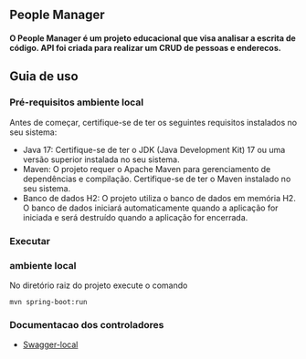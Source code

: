 ## People Manager

#### O People Manager é um projeto educacional que visa analisar a escrita de código. API foi criada para realizar um CRUD de pessoas e enderecos.

## <a name="guia-de-uso"></a>Guia de uso
### <a name="pre-requisitos-local"></a>Pré-requisitos ambiente local
Antes de começar, certifique-se de ter os seguintes requisitos instalados no seu sistema:

- Java 17: Certifique-se de ter o JDK (Java Development Kit) 17 ou uma versão superior instalada no seu sistema.
- Maven: O projeto requer o Apache Maven para gerenciamento de dependências e compilação. Certifique-se de ter o Maven instalado no seu sistema.
- Banco de dados H2: O projeto utiliza o banco de dados em memória H2. O banco de dados iniciará automaticamente quando a aplicação for iniciada e será destruído quando a aplicação for encerrada.

### <a name="executar-api"></a>Executar
### <a name="ambiente-local"></a>ambiente local
No diretório raiz do projeto execute o comando
````
mvn spring-boot:run  
````

### Documentacao dos controladores
* [Swagger-local](http://localhost:8080/api/swagger-ui/index.html)
